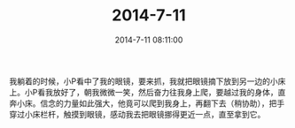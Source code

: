 ﻿---
title: "2014-7-11"
date: 2014-7-11 08:11:00
tags: 文字
categories: 爸爸
---
我躺着的时候，小P看中了我的眼镜，要来抓，我就把眼镜摘下放到另一边的小床上。小P看我放好了，朝我微微一笑，然后奋力往我身上爬，要越过我的身体，直奔小床。信念的力量如此强大，他竟可以爬到我身上，再翻下去（稍协助），把手穿过小床栏杆，触摸到眼镜，感动我去把眼镜挪得更近一点，直至拿到它。